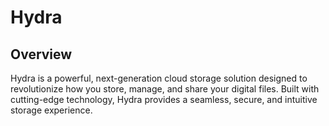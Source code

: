 # Hydra

## Overview

Hydra is a powerful, next-generation cloud storage solution designed to revolutionize how you store, manage, and share your digital files. Built with cutting-edge technology, Hydra provides a seamless, secure, and intuitive storage experience.

<!-- ## 🚀 Key Features

- **Unlimited Cloud Storage**: Store all your files without worrying about space constraints
- **Military-Grade Security**: End-to-end encryption to protect your most sensitive data
- **Cross-Platform Compatibility**: Access your files from anywhere, on any device
- **Intelligent File Management**: Smart organization and quick search capabilities
- **Collaborative Sharing**: Easy file and folder sharing with granular permission controls
- **Version History**: Never lose a document with comprehensive version tracking

## 🛠 Tech Stack

- **Backend**: [Specify Backend Framework/Language]
- **Frontend**: [Specify Frontend Framework]
- **Database**: [Specify Database Technology]
- **Cloud Infrastructure**: [Specify Cloud Provider]
- **Authentication**: [Specify Authentication Method]

## 📦 Installation

### Prerequisites

- [List required software/dependencies]
- Minimum system requirements

### Local Setup

1. Clone the repository

```bash
git clone https://github.com/[your-username]/hydra.git
cd hydra
```

2. Install dependencies

```bash
# Add installation commands
```

3. Configure environment

```bash
# Add configuration steps
```

4. Run the application

```bash
# Add run commands
```

## 🔒 Security Features

- End-to-end encryption
- Two-factor authentication
- Regular security audits
- Compliance with GDPR and other data protection regulations

## 📈 Roadmap

- [ ] Implement real-time file sync
- [ ] Add machine learning-powered file organization
- [ ] Develop mobile applications
- [ ] Create enterprise-level collaboration tools

## 🤝 Contributing

We welcome contributions! Please see [CONTRIBUTING.md](CONTRIBUTING.md) for details on our code of conduct and the process for submitting pull requests.

### How to Contribute

1. Fork the repository
2. Create your feature branch (`git checkout -b feature/AmazingFeature`)
3. Commit your changes (`git commit -m 'Add some AmazingFeature'`)
4. Push to the branch (`git push origin feature/AmazingFeature`)
5. Open a Pull Request

## 📜 License

Distributed under the [Specify License] License. See `LICENSE` for more information.

## 📞 Contact

Your Name - [your-email@example.com]

Project Link: [https://github.com/[your-username]/hydra](https://github.com/[your-username]/hydra)

---

**Disclaimer**: Hydra is a work in progress. Features and functionality are subject to change. -->
